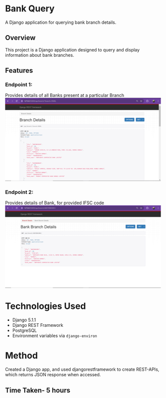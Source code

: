 # Bank Query

A Django application for querying bank branch details.

## Overview

This project is a Django application designed to query and display information about bank branches. 


## Features
### Endpoint 1:
Provides details of all Banks present at a particular Branch
![Query 1](img/req1.png)

### Endpoint 2:
Provides details of Bank, for provided IFSC code
![Query 2](img/req2.png)

# Technologies Used

- Django 5.1.1
- Django REST Framework
- PostgreSQL
- Environment variables via `django-environ`

# Method
Created a Django app, and used djangorestframework to create REST-APIs, which returns JSON response when accessed.

## Time Taken- 5 hours